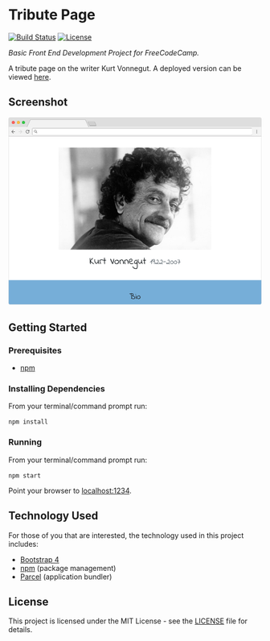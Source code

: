 # Tribute Page

[![Build Status](https://img.shields.io/github/actions/workflow/status/vanillaSlice/the-mono/tribute-page.yml?branch=main)](https://github.com/vanillaSlice/the-mono/actions?query=workflow%3ATribute-Page+branch%3Amain)
[![License](https://img.shields.io/badge/license-MIT-green)](LICENSE)

*Basic Front End Development Project for FreeCodeCamp.*

A tribute page on the writer Kurt Vonnegut. A deployed version can be viewed
[here](https://tributepage.mikelowe.xyz/).

## Screenshot

![Screenshot](./images/screenshot-1.png)

## Getting Started

### Prerequisites

* [npm](https://www.npmjs.com/)

### Installing Dependencies

From your terminal/command prompt run:

```
npm install
```

### Running

From your terminal/command prompt run:

```
npm start
```

Point your browser to [localhost:1234](http://localhost:1234).

## Technology Used

For those of you that are interested, the technology used in this project includes:

* [Bootstrap 4](https://getbootstrap.com/docs/4.2/getting-started/introduction/)
* [npm](https://www.npmjs.com/) (package management)
* [Parcel](https://parceljs.org/) (application bundler)

## License

This project is licensed under the MIT License - see the [LICENSE](LICENSE) file for details.
